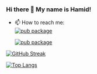 ### Hi there 👋 My name is Hamid!

- 📫 How to reach me:   
  [![pub package](https://img.shields.io/badge/me-Linkedin-blue?color=blue&style=flat-square)](https://www.linkedin.com/in/hamidfarmani//)

  [![pub package](https://img.shields.io/badge/me-Instagram-fb3958?color=fb3958&style=flat-square)](https://www.instagram.com/hamidfarmani/)

[![GitHub Streak](http://github-readme-streak-stats.herokuapp.com?user=hamidfarmani&date_format=M%20j%5B%2C%20Y%5D)](https://git.io/streak-stats)



[![Top Langs](https://github-readme-stats.vercel.app/api/top-langs/?username=hamidfarmani&layout=compact&theme=vision-friendly-dark)](https://github.com/anuraghazra/github-readme-stats)
